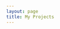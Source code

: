 ```yaml
---
layout: page
title: My Projects
---
```


<script setup>
import {
  VPTeamPage,
  VPTeamPageTitle,
  VPTeamMembers,
  VPTeamPageSection
} from 'vitepress/theme'
import {onMounted} from 'vue'

onMounted(()=>{
  const title = document.querySelector(".VPTeamPageTitle").classList.add("title-skill");
  const sections = document.querySelectorAll(".VPTeamPageSection");
  const shadows = document.querySelectorAll(".avatar");
  const logos = document.querySelectorAll(".avatar-img");
  sections.forEach((e) => e.classList.add("section-skill"));
  shadows.forEach((e) => e.classList.add("shadow-skill"));
  logos.forEach((e) => e.classList.add("logo-skill"));
})

const shorts = [
  {
    avatar: '/assets/img/shorts/shorts3.webp',
    name: 'Minecraft pero NO puedo tocar el color AMARILLO',
    title: '',
    sponsor: 'https://www.youtube.com/shorts/d_ocOE-OFQ4'
  },
  {
    avatar: '/assets/img/shorts/shorts2.webp',
    name: 'SEGUNDAS MEGA APERTURA DE RULETAS EN Stumble Guys',
    title: '',
    sponsor: 'https://www.youtube.com/shorts/Wx7nDfxPotI'
  },
  {
    avatar: '/assets/img/shorts/shorts1.webp',
    name: 'ABRIENDO EL PASE DE Stumble Guys parte 2',
    title: '',
    sponsor: 'https://www.youtube.com/shorts/y3bkPIvvNXE'
  },
]

const videos = [
  {
    avatar: '/assets/img/shorts/video.webp',
    name: 'ABRIENDO EL PASE DE Stumble Guys parte 2',
    title: '',
    sponsor: 'https://www.youtube.com/shorts/y3bkPIvvNXE'
  },
]
</script>

<VPTeamPage>
  <VPTeamPageTitle>
    <template #title>
      YouTube
    </template>
  </VPTeamPageTitle>
  <VPTeamPageSection>
    <template #title>Shorts</template>
    <template #members>
      <VPTeamMembers size="small" :members="shorts" />
    </template>
  </VPTeamPageSection>
  <VPTeamPageSection>
    <template #title>Videos</template>
    <template #members>
      <VPTeamMembers size="small" :members="videos" />
    </template>
  </VPTeamPageSection>
  <!-- <VPTeamPageSection>
    <template #title>Tools</template>
    <template #members>
      <VPTeamMembers size="small" :members="tools" />
    </template>
  </VPTeamPageSection> -->
</VPTeamPage>
